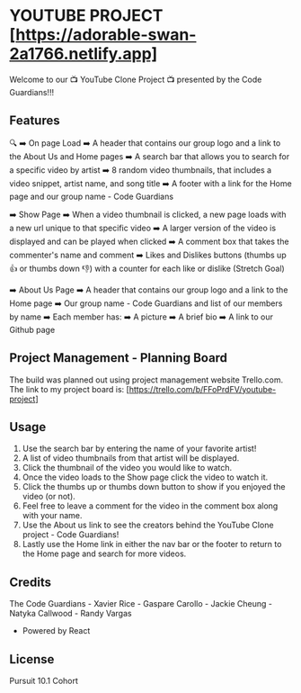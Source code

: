 # YOUTUBE PROJECT [https://adorable-swan-2a1766.netlify.app]

Welcome to our 📺 YouTube Clone Project 📺 presented by the Code Guardians!!!

## Features

🔍
➡️ On page Load 
    ➡️ A header that contains our group logo and a link to the About Us and Home pages
    ➡️ A search bar that allows you to search for a specific video by artist
    ➡️ 8 random video thumbnails, that includes a video snippet, artist name, and song title 
    ➡️ A footer with a link for the Home page and our group name - Code Guardians

➡️ Show Page
    ➡️ When a video thumbnail is clicked, a new page loads with a new url unique to that specific video
    ➡️ A larger version of the video is displayed and can be played when clicked
    ➡️ A comment box that takes the commenter's name and comment
    ➡️ Likes and Dislikes buttons (thumbs up 👍 or thumbs down 👎) with a counter for each like or dislike (Stretch Goal)

➡️ About Us Page
    ➡️ A header that contains our group logo and a link to the Home page
    ➡️ Our group name - Code Guardians and list of our members by name
    ➡️ Each member has:
        ➡️ A picture
        ➡️ A brief bio
        ➡️ A link to our Github page

## Project Management - Planning Board

The build was planned out using project management website Trello.com. 
The link to my project board is: [https://trello.com/b/FFoPrdFV/youtube-project]

## Usage

1. Use the search bar by entering the name of your favorite artist! 
2. A list of video thumbnails from that artist will be displayed.
3. Click the thumbnail of the video you would like to watch.
4. Once the video loads to the Show page click the video to watch it.
5. Click the thumbs up or thumbs down button to show if you enjoyed the video (or not).
6. Feel free to leave a comment for the video in the comment box along with your name.
7. Use the About us link to see the creators behind the YouTube Clone project - Code Guardians!
8. Lastly use the Home link in either the nav bar or the footer to return to the Home page and search for more videos.


## Credits

The Code Guardians 
    - Xavier Rice
    - Gaspare Carollo
    - Jackie Cheung
    - Natyka Callwood
    - Randy Vargas

- Powered by React

## License
Pursuit 10.1 Cohort